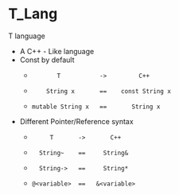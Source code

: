 # T_Lang
T language
- A C++ - Like language
- Const by default
  -            T           ->         C++
  -         String x       ==    const String x
  -     mutable String x   ==       String x

- Different Pointer/Reference syntax
  -          T       ->       C++
  -       String~    ==     String&
  -       String->   ==     String*
  -     @<variable>  ==   &<variable>   
